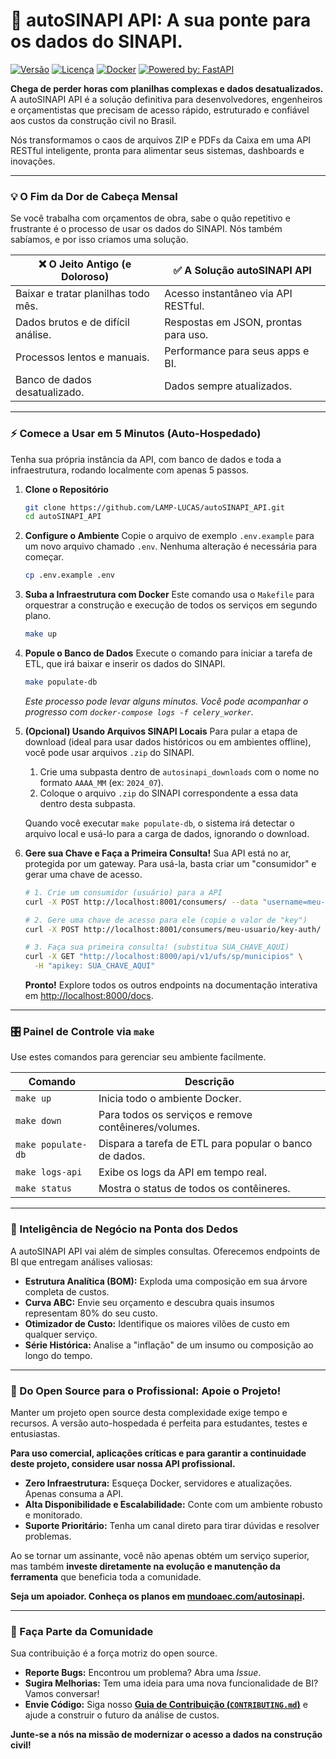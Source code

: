 # 🚀 autoSINAPI API: A sua ponte para os dados do SINAPI.

[![Versão](https://img.shields.io/badge/version-alpha1-blue.svg)](https://github.com/LAMP-LUCAS/autoSINAPI_API)
[![Licença](https://img.shields.io/badge/License-MIT-yellow.svg)](https://opensource.org/licenses/MIT)
[![Docker](https://img.shields.io/badge/Docker-Ready-blue?logo=docker)](https://www.docker.com/)
[![Powered by: FastAPI](https://img.shields.io/badge/Powered%20by-FastAPI-green?logo=fastapi)](https://fastapi.tiangolo.com/)

**Chega de perder horas com planilhas complexas e dados desatualizados.** A autoSINAPI API é a solução definitiva para desenvolvedores, engenheiros e orçamentistas que precisam de acesso rápido, estruturado e confiável aos custos da construção civil no Brasil.

Nós transformamos o caos de arquivos ZIP e PDFs da Caixa em uma API RESTful inteligente, pronta para alimentar seus sistemas, dashboards e inovações.

---

### 💡 O Fim da Dor de Cabeça Mensal

Se você trabalha com orçamentos de obra, sabe o quão repetitivo e frustrante é o processo de usar os dados do SINAPI. Nós também sabíamos, e por isso criamos uma solução.

| ❌ **O Jeito Antigo (e Doloroso)** | ✅ **A Solução autoSINAPI API** |
| ------------------------------------ | ----------------------------------- |
| Baixar e tratar planilhas todo mês.  | Acesso instantâneo via API RESTful. |
| Dados brutos e de difícil análise.   | Respostas em JSON, prontas para uso. |
| Processos lentos e manuais.          | Performance para seus apps e BI.    |
| Banco de dados desatualizado.        | Dados sempre atualizados.           |

---

### ⚡ Comece a Usar em 5 Minutos (Auto-Hospedado)

Tenha sua própria instância da API, com banco de dados e toda a infraestrutura, rodando localmente com apenas 5 passos.

1.  **Clone o Repositório**
    ```bash
    git clone https://github.com/LAMP-LUCAS/autoSINAPI_API.git
    cd autoSINAPI_API
    ```

2.  **Configure o Ambiente**
    Copie o arquivo de exemplo `.env.example` para um novo arquivo chamado `.env`. Nenhuma alteração é necessária para começar.
    ```bash
    cp .env.example .env
    ```

3.  **Suba a Infraestrutura com Docker**
    Este comando usa o `Makefile` para orquestrar a construção e execução de todos os serviços em segundo plano.
    ```bash
    make up
    ```

4.  **Popule o Banco de Dados**
    Execute o comando para iniciar a tarefa de ETL, que irá baixar e inserir os dados do SINAPI.
    ```bash
    make populate-db
    ```
    *Este processo pode levar alguns minutos. Você pode acompanhar o progresso com `docker-compose logs -f celery_worker`.*

5.  **(Opcional) Usando Arquivos SINAPI Locais**
    Para pular a etapa de download (ideal para usar dados históricos ou em ambientes offline), você pode usar arquivos `.zip` do SINAPI.

    1.  Crie uma subpasta dentro de `autosinapi_downloads` com o nome no formato `AAAA_MM` (ex: `2024_07`).
    2.  Coloque o arquivo `.zip` do SINAPI correspondente a essa data dentro desta subpasta.

    Quando você executar `make populate-db`, o sistema irá detectar o arquivo local e usá-lo para a carga de dados, ignorando o download.

6.  **Gere sua Chave e Faça a Primeira Consulta!**
    Sua API está no ar, protegida por um gateway. Para usá-la, basta criar um "consumidor" e gerar uma chave de acesso.

    ```bash
    # 1. Crie um consumidor (usuário) para a API
    curl -X POST http://localhost:8001/consumers/ --data "username=meu-usuario"

    # 2. Gere uma chave de acesso para ele (copie o valor de "key")
    curl -X POST http://localhost:8001/consumers/meu-usuario/key-auth/

    # 3. Faça sua primeira consulta! (substitua SUA_CHAVE_AQUI)
    curl -X GET "http://localhost:8000/api/v1/ufs/sp/municipios" \
      -H "apikey: SUA_CHAVE_AQUI"
    ```
    **Pronto!** Explore todos os outros endpoints na documentação interativa em [http://localhost:8000/docs](http://localhost:8000/docs).

---

### 🎛️ Painel de Controle via `make`

Use estes comandos para gerenciar seu ambiente facilmente.

| Comando | Descrição |
|---|---|
| `make up` | Inicia todo o ambiente Docker. |
| `make down` | Para todos os serviços e remove contêineres/volumes. |
| `make populate-db`| Dispara a tarefa de ETL para popular o banco de dados. |
| `make logs-api` | Exibe os logs da API em tempo real. |
| `make status` | Mostra o status de todos os contêineres. |

---

### 🧠 Inteligência de Negócio na Ponta dos Dedos

A autoSINAPI API vai além de simples consultas. Oferecemos endpoints de BI que entregam análises valiosas:

-   **Estrutura Analítica (BOM):** Exploda uma composição em sua árvore completa de custos.
-   **Curva ABC:** Envie seu orçamento e descubra quais insumos representam 80% do seu custo.
-   **Otimizador de Custo:** Identifique os maiores vilões de custo em qualquer serviço.
-   **Série Histórica:** Analise a "inflação" de um insumo ou composição ao longo do tempo.

---

### 💼 Do Open Source para o Profissional: Apoie o Projeto!

Manter um projeto open source desta complexidade exige tempo e recursos. A versão auto-hospedada é perfeita para estudantes, testes e entusiastas.

**Para uso comercial, aplicações críticas e para garantir a continuidade deste projeto, considere usar nossa API profissional.**

- **Zero Infraestrutura:** Esqueça Docker, servidores e atualizações. Apenas consuma a API.
- **Alta Disponibilidade e Escalabilidade:** Conte com um ambiente robusto e monitorado.
- **Suporte Prioritário:** Tenha um canal direto para tirar dúvidas e resolver problemas.

Ao se tornar um assinante, você não apenas obtém um serviço superior, mas também **investe diretamente na evolução e manutenção da ferramenta** que beneficia toda a comunidade.

**Seja um apoiador. Conheça os planos em [mundoaec.com/autosinapi](https://mundoaec.com/autosinapi).**

---

### 🤝 Faça Parte da Comunidade

Sua contribuição é a força motriz do open source.

- **Reporte Bugs:** Encontrou um problema? Abra uma *Issue*.
- **Sugira Melhorias:** Tem uma ideia para uma nova funcionalidade de BI? Vamos conversar!
- **Envie Código:** Siga nosso [**Guia de Contribuição (`CONTRIBUTING.md`)**](./CONTRIBUTING.md) e ajude a construir o futuro da análise de custos.

**Junte-se a nós na missão de modernizar o acesso a dados na construção civil!**

